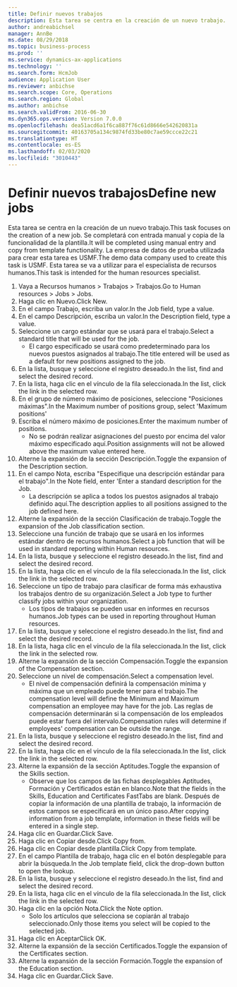 ```yaml
---
title: Definir nuevos trabajos
description: Esta tarea se centra en la creación de un nuevo trabajo.
author: andreabichsel
manager: AnnBe
ms.date: 08/29/2018
ms.topic: business-process
ms.prod: ''
ms.service: dynamics-ax-applications
ms.technology: ''
ms.search.form: HcmJob
audience: Application User
ms.reviewer: anbichse
ms.search.scope: Core, Operations
ms.search.region: Global
ms.author: anbichse
ms.search.validFrom: 2016-06-30
ms.dyn365.ops.version: Version 7.0.0
ms.openlocfilehash: dea51acd6a1f6ca887f76c61d8666e542620831a
ms.sourcegitcommit: 40163705a134c9874fd33be80c7ae59ccce22c21
ms.translationtype: HT
ms.contentlocale: es-ES
ms.lasthandoff: 02/03/2020
ms.locfileid: "3010443"
---
```

# <a name="define-new-jobs"></a><span data-ttu-id="50c74-103">Definir nuevos trabajos</span><span class="sxs-lookup"><span data-stu-id="50c74-103">Define new jobs</span></span>



<span data-ttu-id="50c74-104">Esta tarea se centra en la creación de un nuevo trabajo.</span><span class="sxs-lookup"><span data-stu-id="50c74-104">This task focuses on the creation of a new job.</span></span> <span data-ttu-id="50c74-105">Se completará con entrada manual y copia de la funcionalidad de la plantilla.</span><span class="sxs-lookup"><span data-stu-id="50c74-105">It will be completed using manual entry and copy from template functionality.</span></span> <span data-ttu-id="50c74-106">La empresa de datos de prueba utilizada para crear esta tarea es USMF.</span><span class="sxs-lookup"><span data-stu-id="50c74-106">The demo data company used to create this task is USMF.</span></span> <span data-ttu-id="50c74-107">Esta tarea se va a utilizar para el especialista de recursos humanos.</span><span class="sxs-lookup"><span data-stu-id="50c74-107">This task is intended for the human resources specialist.</span></span>

1. <span data-ttu-id="50c74-108">Vaya a Recursos humanos > Trabajos > Trabajos.</span><span class="sxs-lookup"><span data-stu-id="50c74-108">Go to Human resources > Jobs > Jobs.</span></span>
2. <span data-ttu-id="50c74-109">Haga clic en Nuevo.</span><span class="sxs-lookup"><span data-stu-id="50c74-109">Click New.</span></span>
3. <span data-ttu-id="50c74-110">En el campo Trabajo, escriba un valor.</span><span class="sxs-lookup"><span data-stu-id="50c74-110">In the Job field, type a value.</span></span>
4. <span data-ttu-id="50c74-111">En el campo Descripción, escriba un valor.</span><span class="sxs-lookup"><span data-stu-id="50c74-111">In the Description field, type a value.</span></span>
5. <span data-ttu-id="50c74-112">Seleccione un cargo estándar que se usará para el trabajo.</span><span class="sxs-lookup"><span data-stu-id="50c74-112">Select a standard title that will be used for the job.</span></span> 
    * <span data-ttu-id="50c74-113">El cargo especificado se usará como predeterminado para los nuevos puestos asignados al trabajo.</span><span class="sxs-lookup"><span data-stu-id="50c74-113">The title entered will be used as a default for new positions assigned to the job.</span></span>  
6. <span data-ttu-id="50c74-114">En la lista, busque y seleccione el registro deseado.</span><span class="sxs-lookup"><span data-stu-id="50c74-114">In the list, find and select the desired record.</span></span>
7. <span data-ttu-id="50c74-115">En la lista, haga clic en el vínculo de la fila seleccionada.</span><span class="sxs-lookup"><span data-stu-id="50c74-115">In the list, click the link in the selected row.</span></span>
8. <span data-ttu-id="50c74-116">En el grupo de número máximo de posiciones, seleccione "Posiciones máximas".</span><span class="sxs-lookup"><span data-stu-id="50c74-116">In the Maximum number of positions group, select 'Maximum positions'</span></span>
9. <span data-ttu-id="50c74-117">Escriba el número máximo de posiciones.</span><span class="sxs-lookup"><span data-stu-id="50c74-117">Enter the maximum number of positions.</span></span> 
    * <span data-ttu-id="50c74-118">No se podrán realizar asignaciones del puesto por encima del valor máximo especificado aquí.</span><span class="sxs-lookup"><span data-stu-id="50c74-118">Position assignments will not be allowed above the maximum value entered here.</span></span>  
10. <span data-ttu-id="50c74-119">Alterne la expansión de la sección Descripción.</span><span class="sxs-lookup"><span data-stu-id="50c74-119">Toggle the expansion of the Description section.</span></span>
11. <span data-ttu-id="50c74-120">En el campo Nota, escriba "Especifique una descripción estándar para el trabajo".</span><span class="sxs-lookup"><span data-stu-id="50c74-120">In the Note field, enter 'Enter a standard description for the Job.</span></span>
    * <span data-ttu-id="50c74-121">La descripción se aplica a todos los puestos asignados al trabajo definido aquí.</span><span class="sxs-lookup"><span data-stu-id="50c74-121">The description applies to all positions assigned to the job defined here.</span></span>  
12. <span data-ttu-id="50c74-122">Alterne la expansión de la sección Clasificación de trabajo.</span><span class="sxs-lookup"><span data-stu-id="50c74-122">Toggle the expansion of the Job classification section.</span></span>
13. <span data-ttu-id="50c74-123">Seleccione una función de trabajo que se usará en los informes estándar dentro de recursos humanos.</span><span class="sxs-lookup"><span data-stu-id="50c74-123">Select a job function that will be used in standard reporting within Human resources.</span></span>
14. <span data-ttu-id="50c74-124">En la lista, busque y seleccione el registro deseado.</span><span class="sxs-lookup"><span data-stu-id="50c74-124">In the list, find and select the desired record.</span></span>
15. <span data-ttu-id="50c74-125">En la lista, haga clic en el vínculo de la fila seleccionada.</span><span class="sxs-lookup"><span data-stu-id="50c74-125">In the list, click the link in the selected row.</span></span>
16. <span data-ttu-id="50c74-126">Seleccione un tipo de trabajo para clasificar de forma más exhaustiva los trabajos dentro de su organización.</span><span class="sxs-lookup"><span data-stu-id="50c74-126">Select a Job type to further classify jobs within your organization.</span></span> 
    * <span data-ttu-id="50c74-127">Los tipos de trabajos se pueden usar en informes en recursos humanos.</span><span class="sxs-lookup"><span data-stu-id="50c74-127">Job types can be used in reporting throughout Human resources.</span></span>  
17. <span data-ttu-id="50c74-128">En la lista, busque y seleccione el registro deseado.</span><span class="sxs-lookup"><span data-stu-id="50c74-128">In the list, find and select the desired record.</span></span>
18. <span data-ttu-id="50c74-129">En la lista, haga clic en el vínculo de la fila seleccionada.</span><span class="sxs-lookup"><span data-stu-id="50c74-129">In the list, click the link in the selected row.</span></span>
19. <span data-ttu-id="50c74-130">Alterne la expansión de la sección Compensación.</span><span class="sxs-lookup"><span data-stu-id="50c74-130">Toggle the expansion of the Compensation section.</span></span>
20. <span data-ttu-id="50c74-131">Seleccione un nivel de compensación.</span><span class="sxs-lookup"><span data-stu-id="50c74-131">Select a compensation level.</span></span>
    * <span data-ttu-id="50c74-132">El nivel de compensación definirá la compensación mínima y máxima que un empleado puede tener para el trabajo.</span><span class="sxs-lookup"><span data-stu-id="50c74-132">The compensation level will define the Minimum and Maximum compensation an employee may have for the job.</span></span> <span data-ttu-id="50c74-133">Las reglas de compensación determinarán si la compensación de los empleados puede estar fuera del intervalo.</span><span class="sxs-lookup"><span data-stu-id="50c74-133">Compensation rules will determine if employees' compensation can be outside the range.</span></span>  
21. <span data-ttu-id="50c74-134">En la lista, busque y seleccione el registro deseado.</span><span class="sxs-lookup"><span data-stu-id="50c74-134">In the list, find and select the desired record.</span></span>
22. <span data-ttu-id="50c74-135">En la lista, haga clic en el vínculo de la fila seleccionada.</span><span class="sxs-lookup"><span data-stu-id="50c74-135">In the list, click the link in the selected row.</span></span>
23. <span data-ttu-id="50c74-136">Alterne la expansión de la sección Aptitudes.</span><span class="sxs-lookup"><span data-stu-id="50c74-136">Toggle the expansion of the Skills section.</span></span>
    * <span data-ttu-id="50c74-137">Observe que los campos de las fichas desplegables Aptitudes, Formación y Certificados están en blanco.</span><span class="sxs-lookup"><span data-stu-id="50c74-137">Note that the fields in the Skills, Education and Certificates FastTabs are blank.</span></span> <span data-ttu-id="50c74-138">Después de copiar la información de una plantilla de trabajo, la información de estos campos se especificará en un único paso.</span><span class="sxs-lookup"><span data-stu-id="50c74-138">After copying information from a job template, information in these fields will be entered in a single step.</span></span>   
24. <span data-ttu-id="50c74-139">Haga clic en Guardar.</span><span class="sxs-lookup"><span data-stu-id="50c74-139">Click Save.</span></span>
25. <span data-ttu-id="50c74-140">Haga clic en Copiar desde.</span><span class="sxs-lookup"><span data-stu-id="50c74-140">Click Copy from.</span></span>
26. <span data-ttu-id="50c74-141">Haga clic en Copiar desde plantilla.</span><span class="sxs-lookup"><span data-stu-id="50c74-141">Click Copy from template.</span></span>
27. <span data-ttu-id="50c74-142">En el campo Plantilla de trabajo, haga clic en el botón desplegable para abrir la búsqueda.</span><span class="sxs-lookup"><span data-stu-id="50c74-142">In the Job template field, click the drop-down button to open the lookup.</span></span>
28. <span data-ttu-id="50c74-143">En la lista, busque y seleccione el registro deseado.</span><span class="sxs-lookup"><span data-stu-id="50c74-143">In the list, find and select the desired record.</span></span>
29. <span data-ttu-id="50c74-144">En la lista, haga clic en el vínculo de la fila seleccionada.</span><span class="sxs-lookup"><span data-stu-id="50c74-144">In the list, click the link in the selected row.</span></span>
30. <span data-ttu-id="50c74-145">Haga clic en la opción Nota.</span><span class="sxs-lookup"><span data-stu-id="50c74-145">Click the Note option.</span></span>
    * <span data-ttu-id="50c74-146">Solo los artículos que selecciona se copiarán al trabajo seleccionado.</span><span class="sxs-lookup"><span data-stu-id="50c74-146">Only those items you select will be copied to the selected job.</span></span>    
31. <span data-ttu-id="50c74-147">Haga clic en Aceptar</span><span class="sxs-lookup"><span data-stu-id="50c74-147">Click OK.</span></span>
32. <span data-ttu-id="50c74-148">Alterne la expansión de la sección Certificados.</span><span class="sxs-lookup"><span data-stu-id="50c74-148">Toggle the expansion of the Certificates section.</span></span>
33. <span data-ttu-id="50c74-149">Alterne la expansión de la sección Formación.</span><span class="sxs-lookup"><span data-stu-id="50c74-149">Toggle the expansion of the Education section.</span></span>
34. <span data-ttu-id="50c74-150">Haga clic en Guardar.</span><span class="sxs-lookup"><span data-stu-id="50c74-150">Click Save.</span></span>

